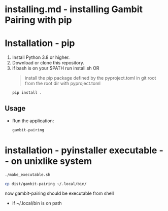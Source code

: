 # installing.md - installing Gambit Pairing with pip

# Installation - pip

1. Install Python 3.8 or higher.
2. Download or clone this repository.
3. if bash is on your $PATH run install.sh
    OR
   >install the pip package defined by the pyproject.toml in git root
   >from the root dir with pyproject.toml
   ```bash
   pip install .
   ```

## Usage

- Run the application:
    ```bash
    gambit-pairing
    ```

# installation - pyinstaller executable -- on unixlike system

```bash
./make_executable.sh

cp dist/gambit-pairing ~/.local/bin/
```
now gambit-pairing should be executable from shell
* if ~/.local/bin is on path
